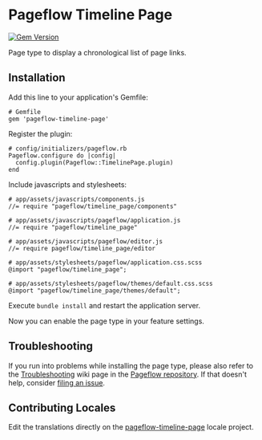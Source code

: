 # Pageflow Timeline Page

[![Gem Version](https://badge.fury.io/rb/pageflow-timeline-page.svg)](http://badge.fury.io/rb/pageflow-timeline-page)

Page type to display a chronological list of page links.

## Installation

Add this line to your application's Gemfile:

    # Gemfile
    gem 'pageflow-timeline-page'

Register the plugin:

    # config/initializers/pageflow.rb
    Pageflow.configure do |config|
      config.plugin(Pageflow::TimelinePage.plugin)
    end

Include javascripts and stylesheets:

    # app/assets/javascripts/components.js
    //= require "pageflow/timeline_page/components"

    # app/assets/javascripts/pageflow/application.js
    //= require "pageflow/timeline_page"

    # app/assets/javascripts/pageflow/editor.js
    //= require pageflow/timeline_page/editor

    # app/assets/stylesheets/pageflow/application.css.scss
    @import "pageflow/timeline_page";

    # app/assets/stylesheets/pageflow/themes/default.css.scss
    @import "pageflow/timeline_page/themes/default";

Execute `bundle install` and restart the application server.

Now you can enable the page type in your feature settings.

## Troubleshooting

If you run into problems while installing the page type, please also
refer to the
[Troubleshooting](https://github.com/codevise/pageflow/wiki/Troubleshooting)
wiki page in the
[Pageflow repository](https://github.com/codevise/pageflow). If that
doesn't help, consider
[filing an issue](https://github.com/codevise/pageflow-timeline-page/issues).

## Contributing Locales

Edit the translations directly on the
[pageflow-timeline-page](http://www.localeapp.com/projects/public?search=tf/pageflow-timeline-page)
locale project.
